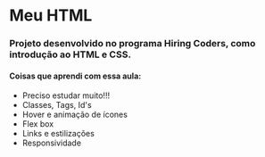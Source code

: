 # Meu HTML

### Projeto desenvolvido no programa Hiring Coders, como introdução ao HTML e CSS.

#### Coisas que aprendi com essa aula: 
- Preciso estudar muito!!!
- Classes, Tags, Id's
- Hover e animação de ícones
- Flex box
- Links e estilizações
- Responsividade
